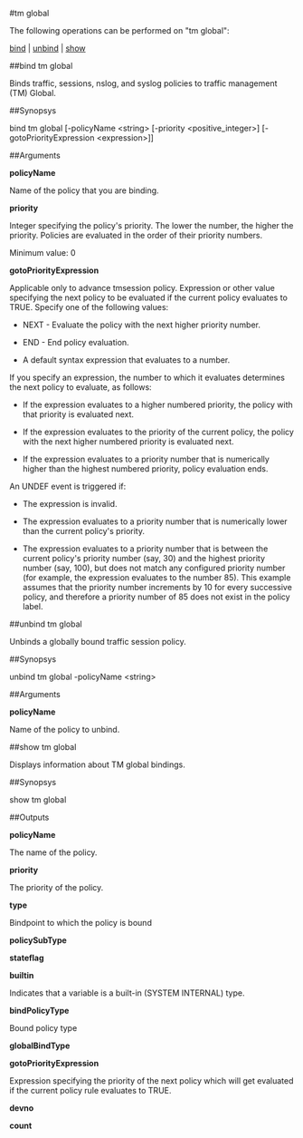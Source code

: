 #tm global

The following operations can be performed on "tm global":


[bind](#bind-tm-global) | [unbind](#unbind-tm-global) | [show](#show-tm-global)

##bind tm global

Binds traffic, sessions, nslog, and syslog policies to traffic management (TM) Global.


##Synopsys

bind tm global [-policyName &lt;string>  [-priority &lt;positive_integer>]  [-gotoPriorityExpression &lt;expression>]]


##Arguments

<b>policyName</b>
Name of the policy that you are binding.

<b>priority</b>
Integer specifying the policy's priority. The lower the number, the higher the priority. Policies are evaluated in the order of their priority numbers.
Minimum value: 0

<b>gotoPriorityExpression</b>
Applicable only to advance tmsession policy. Expression or other value specifying the next policy to be evaluated if the current policy evaluates to TRUE.  Specify one of the following values:
* NEXT - Evaluate the policy with the next higher priority number.
* END - End policy evaluation.
* A default syntax expression that evaluates to a number.
If you specify an expression, the number to which it evaluates determines the next policy to evaluate, as follows:
* If the expression evaluates to a higher numbered priority, the policy with that priority is evaluated next.
* If the expression evaluates to the priority of the current policy, the policy with the next higher numbered priority is evaluated next.
* If the expression evaluates to a priority number that is numerically higher than the highest numbered priority, policy evaluation ends.
An UNDEF event is triggered if:
* The expression is invalid.
* The expression evaluates to a priority number that is numerically lower than the current policy's priority.
* The expression evaluates to a priority number that is between the current policy's priority number (say, 30) and the highest priority number (say, 100), but does not match any configured priority number (for example, the expression evaluates to the number 85). This example assumes that the priority number increments by 10 for every successive policy, and therefore a priority number of 85 does not exist in the policy label.



##unbind tm global

Unbinds a globally bound traffic session policy.


##Synopsys

unbind tm global -policyName &lt;string>


##Arguments

<b>policyName</b>
Name of the policy to unbind.



##show tm global

Displays information about TM global bindings.


##Synopsys

show tm global


##Outputs

<b>policyName</b>
The name of the policy.

<b>priority</b>
The priority of the policy.

<b>type</b>
Bindpoint to which the policy is bound

<b>policySubType</b>

<b>stateflag</b>

<b>builtin</b>
Indicates that a variable is a built-in (SYSTEM INTERNAL) type.

<b>bindPolicyType</b>
Bound policy type

<b>globalBindType</b>

<b>gotoPriorityExpression</b>
Expression specifying the priority of the next policy which will get evaluated if the current policy rule evaluates to TRUE.

<b>devno</b>

<b>count</b>



